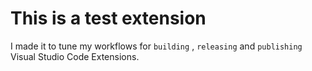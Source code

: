 # This is a test extension

I made it to tune my workflows for `building` , `releasing` and `publishing` Visual Studio Code Extensions.
